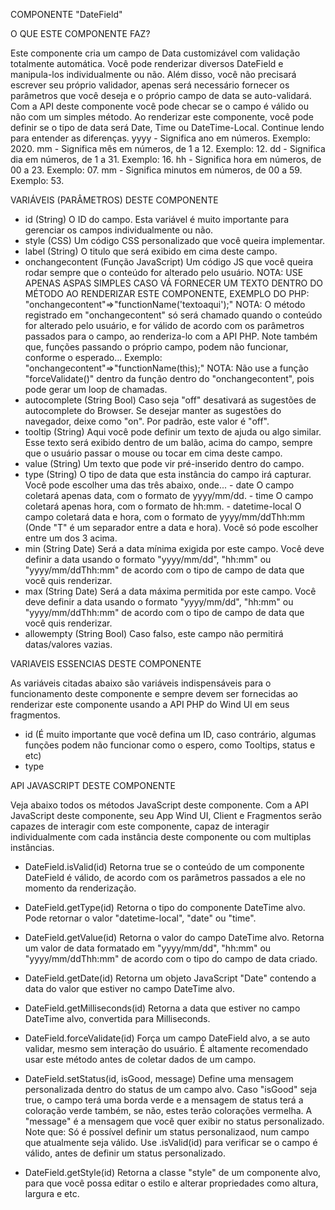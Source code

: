 COMPONENTE "DateField"

O QUE ESTE COMPONENTE FAZ?

Este componente cria um campo de Data customizável com validação totalmente automática. Você pode renderizar diversos DateField e manipula-los
individualmente ou não. Além disso, você não precisará escrever seu próprio validador, apenas será necessário fornecer os parâmetros que você
deseja e o próprio campo de data se auto-validará. Com a API deste componente você pode checar se o campo é válido ou não com um simples método.
Ao renderizar este componente, você pode definir se o tipo de data será Date, Time ou DateTime-Local. Continue lendo para entender as diferenças.
yyyy - Significa ano em números. Exemplo: 2020.
mm - Significa mês em números, de 1 a 12. Exemplo: 12.
dd - Significa dia em números, de 1 a 31. Exemplo: 16.
hh - Significa hora em números, de 00 a 23. Exemplo: 07.
mm - Significa minutos em números, de 00 a 59. Exemplo: 53.

VARIÁVEIS (PARÂMETROS) DESTE COMPONENTE

- id (String)
    O ID do campo. Esta variável é muito importante para gerenciar os campos individualmente ou não.
- style (CSS)
    Um código CSS personalizado que você queira implementar.
- label (String)
    O titulo que será exibido em cima deste campo.
- onchangecontent (Função JavaScript)
    Um código JS que você queira rodar sempre que o conteúdo for alterado pelo usuário.
    NOTA: USE APENAS ASPAS SIMPLES CASO VÁ FORNECER UM TEXTO DENTRO DO MÉTODO AO RENDERIZAR ESTE COMPONENTE, EXEMPLO DO PHP: "onchangecontent"=>"functionName('textoaqui');"
    NOTA: O método registrado em "onchangecontent" só será chamado quando o conteúdo for alterado pelo usuário, e for válido de acordo com os parâmetros
          passados para o campo, ao renderiza-lo com a API PHP. Note também que, funções passando o próprio campo, podem não funcionar, conforme o esperado...
          Exemplo: "onchangecontent"=>"functionName(this);"
    NOTA: Não use a função "forceValidate()" dentro da função dentro do "onchangecontent", pois pode gerar um loop de chamadas.
- autocomplete (String Bool)
    Caso seja "off" desativará as sugestões de autocomplete do Browser. Se desejar manter as sugestões do navegador, deixe como "on". Por padrão, este valor é "off".
- tooltip (String)
    Aqui você pode definir um texto de ajuda ou algo similar. Esse texto será exibido dentro de um balão, acima do campo, sempre que o usuário passar o mouse ou tocar
    em cima deste campo.
- value (String)
    Um texto que pode vir pré-inserido dentro do campo.
- type (String)
    O tipo de data que esta instância do campo irá capturar. Você pode escolher uma das três abaixo, onde...
        - date
            O campo coletará apenas data, com o formato de yyyy/mm/dd.
        - time
            O campo coletará apenas hora, com o formato de hh:mm.
        - datetime-local
            O campo coletará data e hora, com o formato de yyyy/mm/ddThh:mm (Onde "T" é um separador entre a data e hora).
    Você só pode escolher entre um dos 3 acima.
- min (String Date)
    Será a data mínima exigida por este campo. Você deve definir a data usando o formato "yyyy/mm/dd", "hh:mm" ou "yyyy/mm/ddThh:mm" de acordo
    com o tipo de campo de data que você quis renderizar.
- max (String Date)
    Será a data máxima permitida por este campo. Você deve definir a data usando o formato "yyyy/mm/dd", "hh:mm" ou "yyyy/mm/ddThh:mm" de acordo
    com o tipo de campo de data que você quis renderizar.
- allowempty (String Bool)
    Caso falso, este campo não permitirá datas/valores vazias.

VARIAVEIS ESSENCIAS DESTE COMPONENTE

As variáveis citadas abaixo são variáveis indispensáveis para o funcionamento deste componente e sempre devem ser fornecidas ao renderizar este componente
usando a API PHP do Wind UI em seus fragmentos.

- id (É muito importante que você defina um ID, caso contrário, algumas funções podem não funcionar como o espero, como Tooltips, status e etc)
- type

API JAVASCRIPT DESTE COMPONENTE

Veja abaixo todos os métodos JavaScript deste componente. Com a API JavaScript deste componente, seu App Wind UI, Client e Fragmentos serão capazes de
interagir com este componente, capaz de interagir individualmente com cada instância deste componente ou com multiplas instâncias.

- DateField.isValid(id)
    Retorna true se o conteúdo de um componente DateField é válido, de acordo com os parâmetros passados a ele no momento da renderização.

- DateField.getType(id)
    Retorna o tipo do componente DateTime alvo. Pode retornar o valor "datetime-local", "date" ou "time".

- DateField.getValue(id)
    Retorna o valor do campo DateTime alvo. Retorna um valor de data formatado em "yyyy/mm/dd", "hh:mm" ou "yyyy/mm/ddThh:mm" de acordo com o tipo do
    campo de data criado.

- DateField.getDate(id)
    Retorna um objeto JavaScript "Date" contendo a data do valor que estiver no campo DateTime alvo.

- DateField.getMilliseconds(id)
    Retorna a data que estiver no campo DateTime alvo, convertida para Milliseconds.

- DateField.forceValidate(id)
    Força um campo DateField alvo, a se auto validar, mesmo sem interação do usuário. É altamente recomendado usar este método antes de coletar dados de
    um campo.

- DateField.setStatus(id, isGood, message)
    Define uma mensagem personalizada dentro do status de um campo alvo. Caso "isGood" seja true, o campo terá uma borda verde e a mensagem de status terá
    a coloração verde também, se não, estes terão colorações vermelha.
    A "message" é a mensagem que você quer exibir no status personalizado.
    Note que: Só é possível definir um status personalizaod, num campo que atualmente seja válido. Use .isValid(id) para verificar se o campo é válido,
    antes de definir um status personalizado.

- DateField.getStyle(id)
    Retorna a classe "style" de um componente alvo, para que você possa editar o estilo e alterar propriedades como altura, largura e etc.